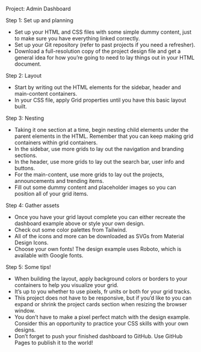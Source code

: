 Project: Admin Dashboard


Step 1: Set up and planning

- Set up your HTML and CSS files with some simple dummy content, just to make sure you have everything linked correctly.
- Set up your Git repository (refer to past projects if you need a refresher).
- Download a full-resolution copy of the project design file and get a general idea for how you’re going to need to lay things out in your HTML document.


Step 2: Layout

- Start by writing out the HTML elements for the sidebar, header and main-content containers.
- In your CSS file, apply Grid properties until you have this basic layout built.


Step 3: Nesting

- Taking it one section at a time, begin nesting child elements under the parent elements in the HTML. Remember that you can keep making grid containers within grid containers.
- In the sidebar, use more grids to lay out the navigation and branding sections.
- In the header, use more grids to lay out the search bar, user info and buttons.
- For the main-content, use more grids to lay out the projects, announcements and trending items.
- Fill out some dummy content and placeholder images so you can position all of your grid items.


Step 4: Gather assets

- Once you have your grid layout complete you can either recreate the dashboard example above or style your own design.
- Check out some color palettes from Tailwind.
- All of the icons and more can be downloaded as SVGs from Material Design Icons.
- Choose your own fonts! The design example uses Roboto, which is available with Google fonts.


Step 5: Some tips!

- When building the layout, apply background colors or borders to your containers to help you visualize your grid.
- It’s up to you whether to use pixels, fr units or both for your grid tracks.
- This project does not have to be responsive, but if you’d like to you can expand or shrink the project cards section when resizing the browser window.
- You don’t have to make a pixel perfect match with the design example. Consider this an opportunity to practice your CSS skills with your own designs.
- Don’t forget to push your finished dashboard to GitHub. Use GitHub Pages to publish it to the world!